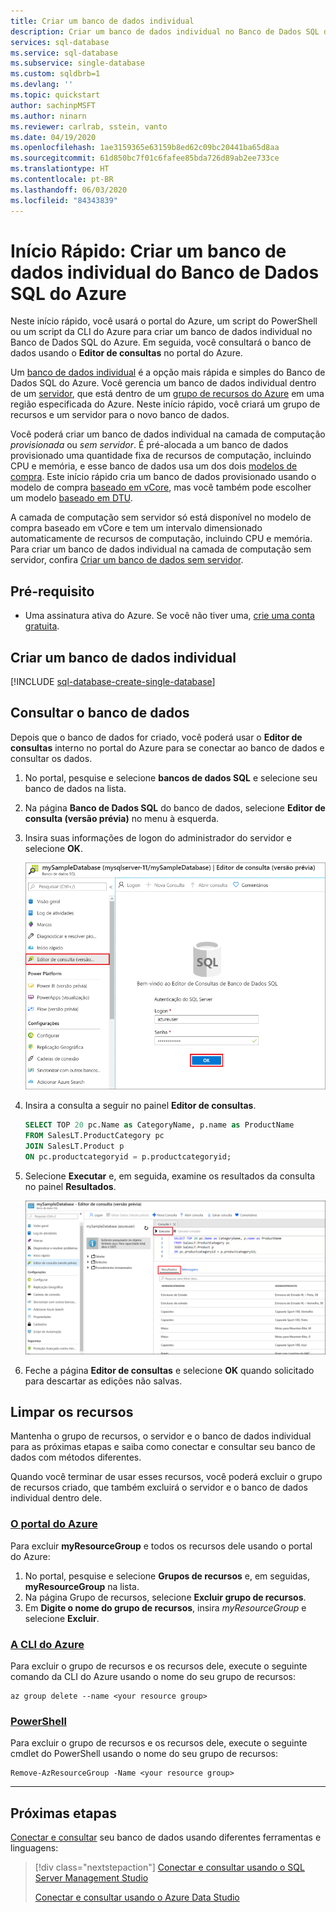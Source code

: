 ```yaml
---
title: Criar um banco de dados individual
description: Criar um banco de dados individual no Banco de Dados SQL do Azure usando o portal do Azure, o PowerShell ou a CLI do Azure. Consulte o banco de dados com o Editor de Consultas no portal do Azure.
services: sql-database
ms.service: sql-database
ms.subservice: single-database
ms.custom: sqldbrb=1
ms.devlang: ''
ms.topic: quickstart
author: sachinpMSFT
ms.author: ninarn
ms.reviewer: carlrab, sstein, vanto
ms.date: 04/19/2020
ms.openlocfilehash: 1ae3159365e63159b8ed62c09bc20441ba65d8aa
ms.sourcegitcommit: 61d850bc7f01c6fafee85bda726d89ab2ee733ce
ms.translationtype: HT
ms.contentlocale: pt-BR
ms.lasthandoff: 06/03/2020
ms.locfileid: "84343839"
---
```

# <a name="quickstart-create-an-azure-sql-database-single-database"></a>Início Rápido: Criar um banco de dados individual do Banco de Dados SQL do Azure

Neste início rápido, você usará o portal do Azure, um script do PowerShell ou um script da CLI do Azure para criar um banco de dados individual no Banco de Dados SQL do Azure. Em seguida, você consultará o banco de dados usando o **Editor de consultas** no portal do Azure.

Um [banco de dados individual](single-database-overview.md) é a opção mais rápida e simples do Banco de Dados SQL do Azure. Você gerencia um banco de dados individual dentro de um [servidor](logical-servers.md), que está dentro de um [grupo de recursos do Azure](../../active-directory-b2c/overview.md) em uma região especificada do Azure. Neste início rápido, você criará um grupo de recursos e um servidor para o novo banco de dados.

Você poderá criar um banco de dados individual na camada de computação *provisionada* ou *sem servidor*. É pré-alocada a um banco de dados provisionado uma quantidade fixa de recursos de computação, incluindo CPU e memória, e esse banco de dados usa um dos dois [modelos de compra](purchasing-models.md). Este início rápido cria um banco de dados provisionado usando o modelo de compra [baseado em vCore](service-tiers-vcore.md), mas você também pode escolher um modelo [baseado em DTU](service-tiers-dtu.md).

A camada de computação sem servidor só está disponível no modelo de compra baseado em vCore e tem um intervalo dimensionado automaticamente de recursos de computação, incluindo CPU e memória. Para criar um banco de dados individual na camada de computação sem servidor, confira [Criar um banco de dados sem servidor](serverless-tier-overview.md#create-a-new-database-in-the-serverless-compute-tier).

## <a name="prerequisite"></a>Pré-requisito

- Uma assinatura ativa do Azure. Se você não tiver uma, [crie uma conta gratuita](https://azure.microsoft.com/free/).

## <a name="create-a-single-database"></a>Criar um banco de dados individual

[!INCLUDE [sql-database-create-single-database](../includes/sql-database-create-single-database.md)]

## <a name="query-the-database"></a>Consultar o banco de dados

Depois que o banco de dados for criado, você poderá usar o **Editor de consultas** interno no portal do Azure para se conectar ao banco de dados e consultar os dados.

1. No portal, pesquise e selecione **bancos de dados SQL** e selecione seu banco de dados na lista.
1. Na página **Banco de Dados SQL** do banco de dados, selecione **Editor de consulta (versão prévia)** no menu à esquerda.
1. Insira suas informações de logon do administrador do servidor e selecione **OK**.

   ![Entrar no Editor de consultas](./media/single-database-create-quickstart/query-editor-login.png)

1. Insira a consulta a seguir no painel **Editor de consultas**.

   ```sql
   SELECT TOP 20 pc.Name as CategoryName, p.name as ProductName
   FROM SalesLT.ProductCategory pc
   JOIN SalesLT.Product p
   ON pc.productcategoryid = p.productcategoryid;
   ```

1. Selecione **Executar** e, em seguida, examine os resultados da consulta no painel **Resultados**.

   ![Resultados do Editor de consultas](./media/single-database-create-quickstart/query-editor-results.png)

1. Feche a página **Editor de consultas** e selecione **OK** quando solicitado para descartar as edições não salvas.

## <a name="clean-up-resources"></a>Limpar os recursos

Mantenha o grupo de recursos, o servidor e o banco de dados individual para as próximas etapas e saiba como conectar e consultar seu banco de dados com métodos diferentes.

Quando você terminar de usar esses recursos, você poderá excluir o grupo de recursos criado, que também excluirá o servidor e o banco de dados individual dentro dele.

### <a name="the-azure-portal"></a>[O portal do Azure](#tab/azure-portal)

Para excluir **myResourceGroup** e todos os recursos dele usando o portal do Azure:

1. No portal, pesquise e selecione **Grupos de recursos** e, em seguidas, **myResourceGroup** na lista.
1. Na página Grupo de recursos, selecione **Excluir grupo de recursos**.
1. Em **Digite o nome do grupo de recursos**, insira *myResourceGroup* e selecione **Excluir**.

### <a name="the-azure-cli"></a>[A CLI do Azure](#tab/azure-cli)

Para excluir o grupo de recursos e os recursos dele, execute o seguinte comando da CLI do Azure usando o nome do seu grupo de recursos:

```azurecli-interactive
az group delete --name <your resource group>
```

### <a name="powershell"></a>[PowerShell](#tab/azure-powershell)

Para excluir o grupo de recursos e os recursos dele, execute o seguinte cmdlet do PowerShell usando o nome do seu grupo de recursos:

```azurepowershell-interactive
Remove-AzResourceGroup -Name <your resource group>
```

---

## <a name="next-steps"></a>Próximas etapas

[Conectar e consultar](connect-query-content-reference-guide.md) seu banco de dados usando diferentes ferramentas e linguagens:
> [!div class="nextstepaction"]
> [Conectar e consultar usando o SQL Server Management Studio](connect-query-ssms.md)
>
> [Conectar e consultar usando o Azure Data Studio](/sql/azure-data-studio/quickstart-sql-database?toc=/azure/sql-database/toc.json)
 